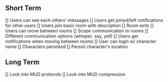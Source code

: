 ## Short Term
[] Users can see each others' messages
[] Users get joined/left notifications for other users
[] Users join basic room with description
[] Room exits
[] Users can move between rooms
[] Scope communication to rooms
[] Different communication options (whisper, say, yell)
[] Users get notifications when moving between rooms
[] User can login w/ character name
[] Characters persisted
[] Persist character's location

## Long Term
[] Look into MUD protocols
[] Look into MUD compression